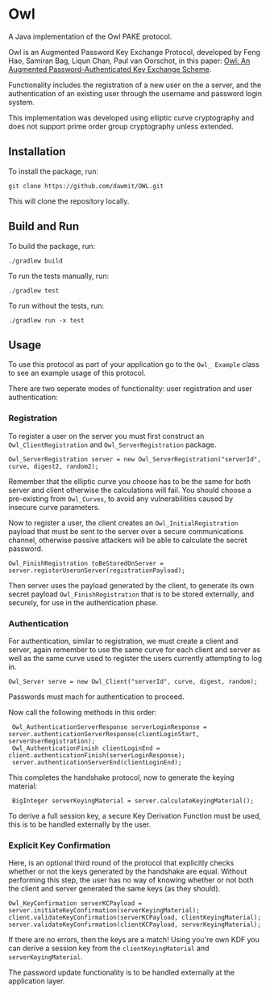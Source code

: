 # Owl

A Java implementation of the Owl PAKE protocol.

Owl is an Augmented Password Key Exchange Protocol, developed by
Feng Hao, Samiran Bag, Liqun Chan, Paul van Oorschot, in this paper: [Owl: An Augmented 
Password-Authenticated Key Exchange Scheme](https://eprint.iacr.org/2023/768.pdf).

Functionality includes the registration of a new user on the a
server, and the authentication of an existing user through the
username and password login system.

This implementation was developed using elliptic curve 
cryptography and does not support prime order group cryptography
unless extended.

## Installation

To install the package, run:

```git clone https://github.com/dawmit/OWL.git```

This will clone the repository locally.

## Build and Run

To build the package, run:

```./gradlew build```

To run the tests manually, run:

```./gradlew test```

To run without the tests, run:

```./gradlew run -x test```

## Usage

To use this protocol as part of your application go to the `Owl_
Example` class to see an example usage of this protocol.

There are two seperate modes of functionality: user registration
and user authentication:

### Registration
To register a user on the server you must first construct an `Owl_ClientRegistration` and `Owl_ServerRegistration` package.

```Owl_ClientRegistration client = new Owl_ClientRegistration("username", "password".toCharArray(), curve, digest, random);
Owl_ServerRegistration server = new Owl_ServerRegistration("serverId", curve, digest2, random2);
````

Remember that the elliptic curve you choose has to be the same for both server and client otherwise the calculations will fail. You should choose a pre-existing from `Owl_Curves`, to avoid any vulnerabilities caused by insecure curve parameters.

Now to register a user, the client creates an `Owl_InitialRegistration` payload that must be sent to the server over a secure communications channel, otherwise passive attackers will be able to calculate the secret password.

```Owl_InitialRegistration registrationPayload = client.initiateUserRegistration();
Owl_FinishRegistration toBeStoredOnServer = server.registerUseronServer(registrationPayload);
```

Then server uses the payload generated by the client, to generate its own secret payload `Owl_FinishRegistration` that is to be stored externally, and securely, for use in the authentication phase.  

### Authentication
For authentication, similar to registration, we must create a client and server, again remember to use the same curve for each client and server as well as the same curve used to register the users currently attempting to log in.

```Owl_Client client = new Owl_Client("username", "password".toCharArray(), curve, digest, random);
Owl_Server serve = new Owl_Client("serverId", curve, digest, random);
```

Passwords must mach for authentication to proceed.

Now call the following methods in this order:

``` Owl_AuthenticationInitiate clientLoginStart = client.authenticationInitiate();
 Owl_AuthenticationServerResponse serverLoginResponse = server.authenticationServerResponse(clientLoginStart, serverUserRegistration);
 Owl_AuthenticationFinish clientLoginEnd = client.authenticationFinish(serverLoginResponse);
 server.authenticationServerEnd(clientLoginEnd);
 ```

 This completes the handshake protocol, now to generate the keying material:

 ``` BigInteger clientKeyingMaterial = client.calculateKeyingMaterial();
  BigInteger serverKeyingMaterial = server.calculateKeyingMaterial();
  ```
  To derive a full session key, a secure Key Derivation Function must be used, this is to be handled externally by the user.

### Explicit Key Confirmation
  Here, is an optional third round of the protocol that explicitly checks whether or not the keys generated by the handshake are equal. Without performing this step, the user has no way of knowing whether or not both the client and server generated the same keys (as they should).

  ```Owl_KeyConfirmation clientKCPayload = client.initiateKeyConfirmation(clientKeyingMaterial);
  Owl_KeyConfirmation serverKCPayload = server.initiateKeyConfirmation(serverKeyingMaterial);
  client.validateKeyConfirmation(serverKCPayload, clientKeyingMaterial);
  server.validateKeyConfirmation(clientKCPayload, serverKeyingMaterial);
  ```

  If there are no errors, then the keys are a match! Using you're own KDF you can derive a session key from the `clientKeyingMaterial` and `serverKeyingMaterial`.

  The password update functionality is to be handled externally at the application layer.
